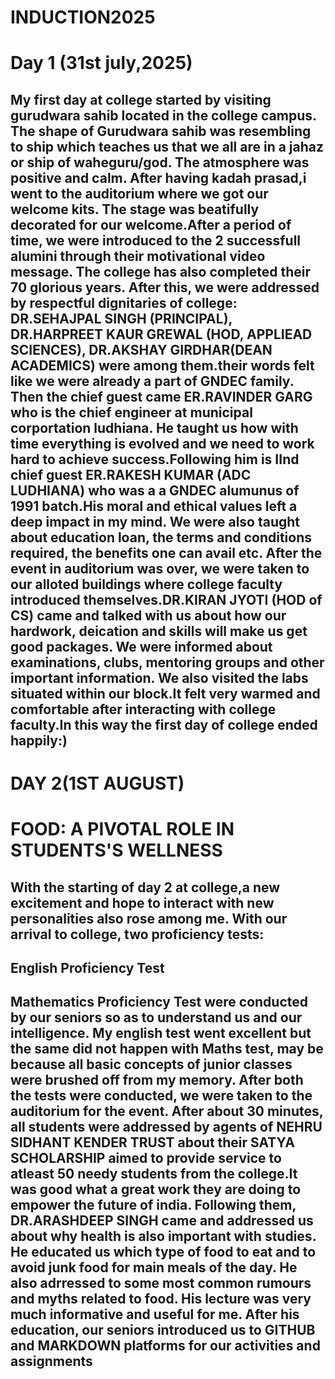 # INDUCTION2025
# Day 1 (31st july,2025)
## My first day at college started by visiting gurudwara sahib located in the college campus. The shape of Gurudwara sahib was resembling to ship which teaches us that we all are in a jahaz or ship of waheguru/god. The atmosphere was positive and calm. After having kadah prasad,i went to the auditorium where we got our welcome kits. The stage was beatifully decorated for our welcome.After a period of time, we were introduced to the 2 successfull alumini through their motivational video message. The college has also completed their 70 glorious years. After this, we were addressed by respectful dignitaries of college: DR.SEHAJPAL SINGH (PRINCIPAL), DR.HARPREET KAUR GREWAL (HOD, APPLIEAD SCIENCES), DR.AKSHAY GIRDHAR(DEAN ACADEMICS) were among them.their words felt like we were already a part of GNDEC family. Then the chief guest came ER.RAVINDER GARG who is the chief engineer at municipal corportation ludhiana. He taught us how with time everything is evolved and we need to work hard to achieve success.Following him is IInd chief guest ER.RAKESH KUMAR (ADC LUDHIANA) who was a a GNDEC alumunus of 1991 batch.His moral and ethical values left a deep impact in my mind. We were also taught about education loan, the terms and conditions required, the benefits one can avail etc. After the event in auditorium was over, we were taken to our alloted buildings where college faculty introduced themselves.DR.KIRAN JYOTI (HOD of CS) came and talked with us about how our hardwork, deication and skills will make us get good packages. We were informed about examinations, clubs, mentoring groups and other important information. We also visited the labs situated within our block.It felt very warmed and comfortable after interacting with college faculty.In this way the first day of college ended happily:)

# DAY 2(1ST AUGUST)

# FOOD: A PIVOTAL ROLE IN STUDENTS'S WELLNESS

## With the starting of day 2 at college,a new excitement and hope to interact with new personalities also rose among me. With our arrival to college, two proficiency tests:

## English Proficiency Test

## Mathematics Proficiency Test were conducted by our seniors so as to understand us and our intelligence. My english test went excellent but the same did not happen with Maths test, may be because all basic concepts of junior classes were brushed off from my memory. After both the tests were conducted, we were taken to the auditorium for the event. After about 30 minutes, all students were addressed by agents of NEHRU SIDHANT KENDER TRUST about their SATYA SCHOLARSHIP aimed to provide service to atleast 50 needy students from the college.It was good what a great work they are doing to empower the future of india. Following them, DR.ARASHDEEP SINGH came and addressed us about why health is also important with studies. He educated us which type of food to eat and to avoid junk food for main meals of the day. He also adrressed to some most common rumours and myths related to food. His lecture was very much informative and useful for me. After his education, our seniors introduced us to GITHUB and MARKDOWN platforms for our activities and assignments
